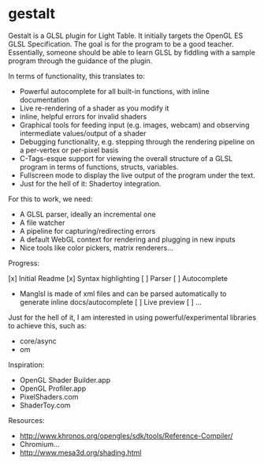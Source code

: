 # gestalt

Gestalt is a GLSL plugin for Light Table.
It initially targets the OpenGL ES GLSL Specification.
The goal is for the program to be a good teacher.
Essentially, someone should be able to learn GLSL by fiddling with a sample program through the guidance of the plugin.

In terms of functionality, this translates to:

- Powerful autocomplete for all built-in functions, with inline documentation
- Live re-rendering of a shader as you modify it
- inline, helpful errors for invalid shaders
- Graphical tools for feeding input (e.g. images, webcam) and observing intermediate values/output of a shader
- Debugging functionality, e.g. stepping through the rendering pipeline on a per-vertex or per-pixel basis
- C-Tags-esque support for viewing the overall structure of a GLSL program in terms of functions, structs, variables.
- Fullscreen mode to display the live output of the program under the text.
- Just for the hell of it: Shadertoy integration.

For this to work, we need:

- A GLSL parser, ideally an incremental one
- A file watcher
- A pipeline for capturing/redirecting errors
- A default WebGL context for rendering and plugging in new inputs
- Nice tools like color pickers, matrix renderers...

Progress:

[x] Initial Readme
[x] Syntax highlighting
[ ] Parser
[ ] Autocomplete
- Manglsl is made of xml files and can be parsed automatically to generate inline docs/autocomplete
[ ] Live preview
[ ] ...

Just for the hell of it, I am interested in using powerful/experimental libraries
to achieve this, such as:

- core/async
- om

Inspiration:

- OpenGL Shader Builder.app
- OpenGL Profiler.app
- PixelShaders.com
- ShaderToy.com

Resources:

- http://www.khronos.org/opengles/sdk/tools/Reference-Compiler/
- Chromium...
- http://www.mesa3d.org/shading.html
